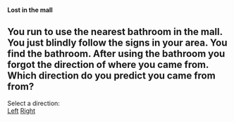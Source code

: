 #### Lost in the mall

You run to use the nearest bathroom in the mall.
You just blindly follow the signs in your area. You find the bathroom. 
After using the bathroom you forgot the direction of where you came from. 
Which direction do you predict you came from from?
---
Select a direction:  
[Left](directleft1.md)
[Right](directright.md)
